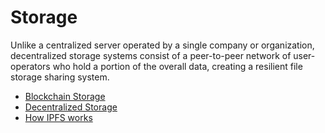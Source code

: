 # Storage

Unlike a centralized server operated by a single company or organization, decentralized storage systems consist of a peer-to-peer network of user-operators who hold a portion of the overall data, creating a resilient file storage sharing system.

- [Blockchain Storage](https://www.techtarget.com/searchstorage/definition/blockchain-storage)
- [Decentralized Storage](https://ethereum.org/en/developers/docs/storage/)
- [How IPFS works](https://docs.ipfs.tech/concepts/how-ipfs-works/)
